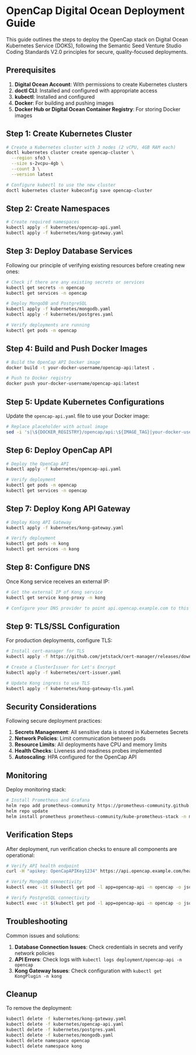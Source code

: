 # OpenCap Digital Ocean Deployment Guide

This guide outlines the steps to deploy the OpenCap stack on Digital Ocean Kubernetes Service (DOKS), following the Semantic Seed Venture Studio Coding Standards V2.0 principles for secure, quality-focused deployments.

## Prerequisites

1. **Digital Ocean Account**: With permissions to create Kubernetes clusters
2. **doctl CLI**: Installed and configured with appropriate access
3. **kubectl**: Installed and configured
4. **Docker**: For building and pushing images
5. **Docker Hub or Digital Ocean Container Registry**: For storing Docker images

## Step 1: Create Kubernetes Cluster

```bash
# Create a Kubernetes cluster with 3 nodes (2 vCPU, 4GB RAM each)
doctl kubernetes cluster create opencap-cluster \
  --region sfo3 \
  --size s-2vcpu-4gb \
  --count 3 \
  --version latest

# Configure kubectl to use the new cluster
doctl kubernetes cluster kubeconfig save opencap-cluster
```

## Step 2: Create Namespaces

```bash
# Create required namespaces
kubectl apply -f kubernetes/opencap-api.yaml
kubectl apply -f kubernetes/kong-gateway.yaml
```

## Step 3: Deploy Database Services

Following our principle of verifying existing resources before creating new ones:

```bash
# Check if there are any existing secrets or services
kubectl get secrets -n opencap
kubectl get services -n opencap

# Deploy MongoDB and PostgreSQL
kubectl apply -f kubernetes/mongodb.yaml
kubectl apply -f kubernetes/postgres.yaml

# Verify deployments are running
kubectl get pods -n opencap
```

## Step 4: Build and Push Docker Images

```bash
# Build the OpenCap API Docker image
docker build -t your-docker-username/opencap-api:latest .

# Push to Docker registry
docker push your-docker-username/opencap-api:latest
```

## Step 5: Update Kubernetes Configurations

Update the `opencap-api.yaml` file to use your Docker image:

```bash
# Replace placeholder with actual image
sed -i 's|\${DOCKER_REGISTRY}/opencap/api:\${IMAGE_TAG}|your-docker-username/opencap-api:latest|g' kubernetes/opencap-api.yaml
```

## Step 6: Deploy OpenCap API

```bash
# Deploy the OpenCap API
kubectl apply -f kubernetes/opencap-api.yaml

# Verify deployment
kubectl get pods -n opencap
kubectl get services -n opencap
```

## Step 7: Deploy Kong API Gateway

```bash
# Deploy Kong API Gateway
kubectl apply -f kubernetes/kong-gateway.yaml

# Verify deployment
kubectl get pods -n kong
kubectl get services -n kong
```

## Step 8: Configure DNS

Once Kong service receives an external IP:

```bash
# Get the external IP of Kong service
kubectl get service kong-proxy -n kong

# Configure your DNS provider to point api.opencap.example.com to this IP
```

## Step 9: TLS/SSL Configuration

For production deployments, configure TLS:

```bash
# Install cert-manager for TLS
kubectl apply -f https://github.com/jetstack/cert-manager/releases/download/v1.11.0/cert-manager.yaml

# Create a ClusterIssuer for Let's Encrypt
kubectl apply -f kubernetes/cert-issuer.yaml

# Update Kong ingress to use TLS
kubectl apply -f kubernetes/kong-gateway-tls.yaml
```

## Security Considerations

Following secure deployment practices:

1. **Secrets Management**: All sensitive data is stored in Kubernetes Secrets
2. **Network Policies**: Limit communication between pods
3. **Resource Limits**: All deployments have CPU and memory limits
4. **Health Checks**: Liveness and readiness probes implemented
5. **Autoscaling**: HPA configured for the OpenCap API

## Monitoring

Deploy monitoring stack:

```bash
# Install Prometheus and Grafana
helm repo add prometheus-community https://prometheus-community.github.io/helm-charts
helm repo update
helm install prometheus prometheus-community/kube-prometheus-stack -n monitoring --create-namespace
```

## Verification Steps

After deployment, run verification checks to ensure all components are operational:

```bash
# Verify API health endpoint
curl -H "apikey: OpenCapAPIKey1234" https://api.opencap.example.com/health

# Verify MongoDB connectivity
kubectl exec -it $(kubectl get pod -l app=opencap-api -n opencap -o jsonpath="{.items[0].metadata.name}") -n opencap -- node -e "const mongoose = require('mongoose'); mongoose.connect(process.env.MONGO_URI).then(() => console.log('MongoDB Connected')).catch(err => console.error(err));"

# Verify PostgreSQL connectivity
kubectl exec -it $(kubectl get pod -l app=opencap-api -n opencap -o jsonpath="{.items[0].metadata.name}") -n opencap -- node -e "const { Pool } = require('pg'); const pool = new Pool({ connectionString: process.env.DATABASE_URL }); pool.query('SELECT NOW()', (err, res) => { console.log(err ? err : 'PostgreSQL Connected'); pool.end(); });"
```

## Troubleshooting

Common issues and solutions:

1. **Database Connection Issues**: Check credentials in secrets and verify network policies
2. **API Errors**: Check logs with `kubectl logs deployment/opencap-api -n opencap`
3. **Kong Gateway Issues**: Check configuration with `kubectl get KongPlugin -n kong`

## Cleanup

To remove the deployment:

```bash
kubectl delete -f kubernetes/kong-gateway.yaml
kubectl delete -f kubernetes/opencap-api.yaml
kubectl delete -f kubernetes/postgres.yaml
kubectl delete -f kubernetes/mongodb.yaml
kubectl delete namespace opencap
kubectl delete namespace kong
```

